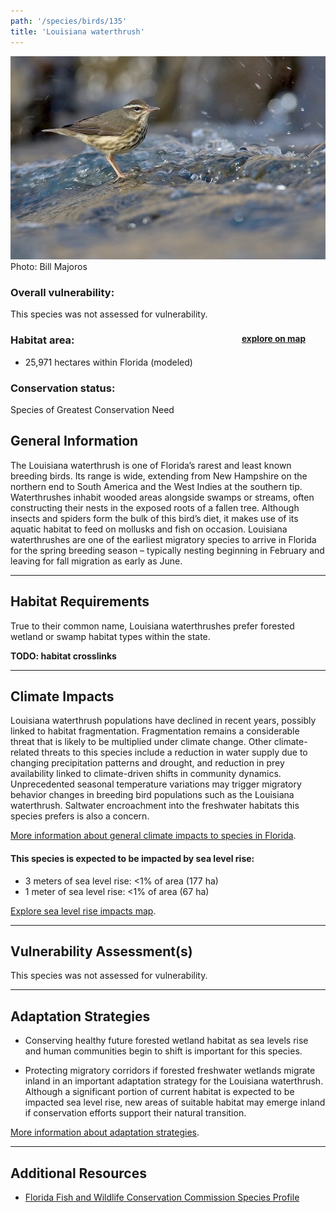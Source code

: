 ```yaml
---
path: '/species/birds/135'
title: 'Louisiana waterthrush'
---
```


<content-header icon="perching_birds" title="Louisiana waterthrush" subtitle="Seiurus motacilla">
</content-header>

<div id="TopSection">

<div class="header-photo"><img src="135.jpg" alt="Photo for 135"/>
<figcaption>Photo: Bill Majoros</figcaption></div>

<div>

### Overall vulnerability:

This species was not assessed for vulnerability.

<h3>Habitat area: 
<a href="/species/birds/135/map" style="float:right;font-size:smaller;margin-right: 2rem;">
<fa-icon name="map"></fa-icon>
explore on map
</a>
</h3>

-   25,971 hectares within Florida (modeled)


### Conservation status:

Species of Greatest Conservation Need

</div>
</div>

## General Information

The Louisiana waterthrush is one of Florida’s rarest and least known breeding birds.  Its range is wide, extending from New Hampshire on the northern end to South America and the West Indies at the southern tip.  Waterthrushes inhabit wooded areas alongside swamps or streams, often constructing their nests in the exposed roots of a fallen tree.  Although insects and spiders form the bulk of this bird’s diet, it makes use of its aquatic habitat to feed on mollusks and fish on occasion. Louisiana waterthrushes are one of the earliest migratory species to arrive in Florida for the spring breeding season – typically nesting beginning in February and leaving for fall migration as early as June.

<hr />

## Habitat Requirements

True to their common name, Louisiana waterthrushes prefer forested wetland or swamp habitat types within the state.

**TODO: habitat crosslinks**

<hr />

## Climate Impacts

Louisiana waterthrush populations have declined in recent years, possibly linked to habitat fragmentation.  Fragmentation remains a considerable threat that is likely to be multiplied under climate change.  Other climate-related threats to this species include a reduction in water supply due to changing precipitation patterns and drought, and reduction in prey availability linked to climate-driven shifts in community dynamics.  Unprecedented seasonal temperature variations may trigger migratory behavior changes in breeding bird populations such as the Louisiana waterthrush.  Saltwater encroachment into the freshwater habitats this species prefers is also a concern.

[More information about general climate impacts to species in Florida](/impacts/species).


#### This species is expected to be impacted by sea level rise:

- 3 meters of sea level rise: <1% of area (177 ha)
- 1 meter of sea level rise: <1% of area (67 ha)

[Explore sea level rise impacts map](/species/birds/135/map).


<hr />

## Vulnerability Assessment(s)

This species was not assessed for vulnerability.

<hr />

## Adaptation Strategies

- Conserving healthy future forested wetland habitat as sea levels rise and human communities begin to shift is important for this species.

- Protecting migratory corridors if forested freshwater wetlands migrate inland in an important adaptation strategy for the Louisiana waterthrush.  Although a significant portion of current habitat is expected to be impacted sea level rise, new areas of suitable habitat may emerge inland if conservation efforts support their natural transition.

[More information about adaptation strategies](/strategies).

<hr />


## Additional Resources

- [Florida Fish and Wildlife Conservation Commission Species Profile](http://legacy.myfwc.com/bba/docs/bba_LOWA.pdf)
